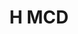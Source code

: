 ---
#This is just for you to quickly see what the file is - it can be anything you want
title: H MCD

#This must match the level for the page you want it to appear on
level: Additional

#This must match the category id for the table the table you wish this to appear in
category: multiplechoicedata

#This must match the subject you wish this to appear in
subject: Chemistry

#There should be an entry here for each column in the table you wish to populate:
'#': 4
Age: Higher
Years Covered: 2016-2017
File:
   url: /chemistry/additional/mcdata/SQAnewHigherMCdata.pdf
   link_text: MC Data
---